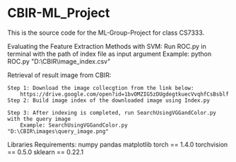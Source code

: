 # CBIR-ML_Project

This is the source code for the ML-Group-Project for class CS7333.

Evaluating the Feature Extraction Methods with SVM:
    Run ROC.py in terminal with the path of index file as input argument
    Example: python ROC.py "D:\CBIR\image_index.csv"

Retrieval of result image from CBIR:

    Step 1: Download the image collecgtion from the link below:
        https://drive.google.com/open?id=1bvOMZIG5zDUgdegtkuecVvqhfCsBsblf
    Step 2: Build image index of the downloaded image using Index.py
    
    Step 3: After indexing is completed, run SearchUsingVGGandColor.py with the query image
        Example: SearchUsingVGGandColor.py "D:\CBIR\images\query_image.png"


Libraries Requirements:
numpy
pandas
matplotlib
torch == 1.4.0
torchvision == 0.5.0
sklearn == 0.22.1
 